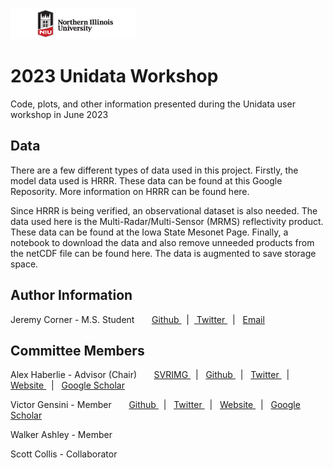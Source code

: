 <p>
    <img src="https://raw.githubusercontent.com/jcorner1/NIU_Masters/main/Masters_Thesis/NIU_Emblem.png" width="200" height="50" />
</p>

# 2023 Unidata Workshop
Code, plots, and other information presented during the Unidata user workshop in June 2023

## Data
There are a few different types of data used in this project. Firstly, the model data used is HRRR. These data can be found at this Google Reposority. More information on HRRR can be found here. 

Since HRRR is being verified, an observational dataset is also needed. The data used here is the Multi-Radar/Multi-Sensor (MRMS) reflectivity product. These data can be found at the Iowa State Mesonet Page. Finally, a notebook to download the data and also remove unneeded products from the netCDF file can be found here. The data is augmented to save storage space. 

## Author Information
Jeremy Corner - M.S. Student &nbsp; &nbsp; &nbsp;  <a href="https://github.com/jcorner1">  Github </a> &nbsp; | &nbsp;<a href="https://twitter.com/JcornerWx">  Twitter </a> &nbsp; | &nbsp; <a href="mailto:jcorner1@niu.edu">  Email </a>


## Committee Members

Alex Haberlie - Advisor (Chair)  &nbsp; &nbsp; &nbsp;  <a href="http://www.svrimg.org">  SVRIMG </a> &nbsp; | &nbsp; <a href="https://github.com/ahaberlie">  Github </a> &nbsp; | &nbsp; <a href="https://twitter.com/alexhabe">  Twitter </a> &nbsp; | &nbsp; <a href="https://ahaberlie.github.io/">  Website </a> &nbsp; | &nbsp; <a href="https://scholar.google.com/citations?user=HvnxYVAAAAAJ">  Google Scholar </a> 

Victor Gensini - Member &nbsp; &nbsp; &nbsp;  <a href="https://github.com/vgensini">  Github </a> &nbsp; | &nbsp; <a href="https://twitter.com/gensiniwx?lang=en">  Twitter </a> &nbsp; | &nbsp; <a href="https://atlas.niu.edu/">  Website </a> &nbsp; | &nbsp; <a href="https://scholar.google.com/citations?user=qyLBZwkAAAAJ&hl">  Google Scholar </a>

Walker Ashley -  Member &nbsp; &nbsp; &nbsp;

Scott Collis - Collaborator &nbsp; &nbsp; &nbsp;
